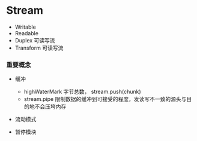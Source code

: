 # Stream

- Writable
- Readable
- Duplex 可读写流
- Transform 可读写流

### 重要概念

- 缓冲
  - highWaterMark 字节总数， stream.push(chunk)
  - stream.pipe 限制数据的缓冲到可接受的程度，发读写不一致的源头与目的地不会压垮内存

- 流动模式
- 暂停模块